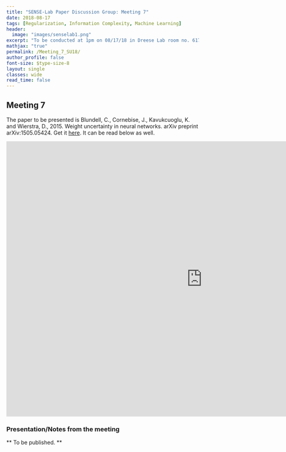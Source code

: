 ```yaml
---
title: "SENSE-Lab Paper Discussion Group: Meeting 7"
date: 2018-08-17
tags: [Regularization, Information Complexity, Machine Learning]
header:
  image: "images/senselab1.png"
excerpt: "To be conducted at 1pm on 08/17/18 in Dreese Lab room no. 617. Tushar Agarwal (.270@osu.edu) wil present the seventh paper."
mathjax: "true"
permalink: /Meeting_7_SU18/
author_profile: false
font-size: $type-size-8
layout: single
classes: wide
read_time: false
---
```



## Meeting 7


The paper to be presented is Blundell, C., Cornebise, J., Kavukcuoglu, K. and Wierstra, D., 2015. Weight uncertainty in neural networks. arXiv preprint arXiv:1505.05424.
Get it [here](https://arxiv.org/pdf/1505.05424.pdf). It can be read below as well.

<embed src="https://arxiv.org/pdf/1505.05424.pdf" type="application/pdf" width="1024px" height="720px" />

### Presentation/Notes from the meeting

** To be published. **